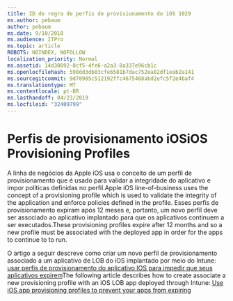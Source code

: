 ```yaml
---
title: ID de regra de perfis de provisionamento do iOS 1029
ms.author: pebaum
author: pebaum
ms.date: 9/10/2018
ms.audience: ITPro
ms.topic: article
ROBOTS: NOINDEX, NOFOLLOW
localization_priority: Normal
ms.assetid: 14d30092-8cf5-4fe6-a2a3-8a337e96cb1c
ms.openlocfilehash: 590dd3d603cfe6581b7dac752ea82df1eab2a141
ms.sourcegitcommit: 9d78905c512192ffc4675468abd2efc5f2e4baf4
ms.translationtype: MT
ms.contentlocale: pt-BR
ms.lasthandoff: 04/23/2019
ms.locfileid: "32409799"
---
```

# <a name="ios-provisioning-profiles"></a><span data-ttu-id="af0e7-102">Perfis de provisionamento iOS</span><span class="sxs-lookup"><span data-stu-id="af0e7-102">iOS Provisioning Profiles</span></span>

<span data-ttu-id="af0e7-103">A linha de negócios da Apple iOS usa o conceito de um perfil de provisionamento que é usado para validar a integridade do aplicativo e impor políticas definidas no perfil.</span><span class="sxs-lookup"><span data-stu-id="af0e7-103">Apple iOS line-of-business uses the concept of a provisioning profile which is used to validate the integrity of the application and enforce policies defined in the profile.</span></span> <span data-ttu-id="af0e7-104">Esses perfis de provisionamento expiram após 12 meses e, portanto, um novo perfil deve ser associado ao aplicativo implantado para que os aplicativos continuem a ser executados.</span><span class="sxs-lookup"><span data-stu-id="af0e7-104">These provisioning profiles expire after 12 months and so a new profile must be associated with the deployed app in order for the apps to continue to to run.</span></span>
  
<span data-ttu-id="af0e7-105">O artigo a seguir descreve como criar um novo perfil de provisionamento associado a um aplicativo de LOB do iOS implantado por meio do Intune: [usar perfis de provisionamento do aplicativo IOS para impedir que seus aplicativos expirem](https://docs.microsoft.com/intune/app-provisioning-profile-ios)</span><span class="sxs-lookup"><span data-stu-id="af0e7-105">The following article describes how to create associate a new provisioning profile with an iOS LOB app deployed through Intune: [Use iOS app provisioning profiles to prevent your apps from expiring](https://docs.microsoft.com/intune/app-provisioning-profile-ios)</span></span>
  

